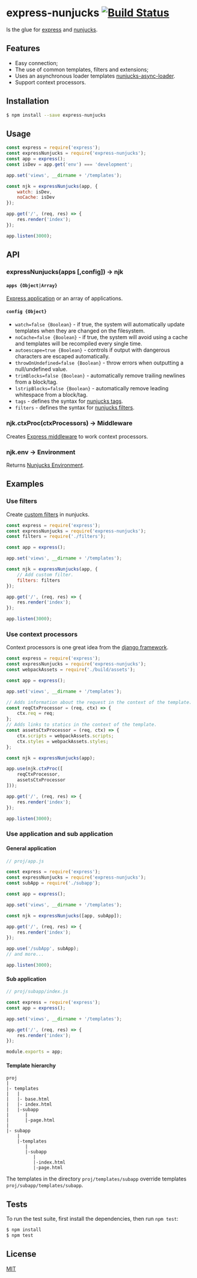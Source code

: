 # express-nunjucks [![Build Status](https://travis-ci.org/pkolt/express-nunjucks.svg?branch=master)](https://travis-ci.org/pkolt/express-nunjucks)

  Is the glue for [express](http://expressjs.com/) and [nunjucks](http://mozilla.github.io/nunjucks/).

## Features

  - Easy connection;
  - The use of common templates, filters and extensions;
  - Uses an asynchronous loader templates [nunjucks-async-loader](https://github.com/pkolt/nunjucks-async-loader).
  - Support context processors.

## Installation

```bash
$ npm install --save express-nunjucks
```

## Usage

```javascript
const express = require('express');
const expressNunjucks = require('express-nunjucks');
const app = express();
const isDev = app.get('env') === 'development';

app.set('views', __dirname + '/templates');

const njk = expressNunjucks(app, {
    watch: isDev,
    noCache: isDev
});

app.get('/', (req, res) => {
    res.render('index');
});

app.listen(3000);
```

## API

### expressNunjucks(apps [,config]) -> njk

#### `apps {Object|Array}`

  [Express application][exp_app] or an array of applications.

#### `config {Object}`
  - `watch=false {Boolean}` - if true, the system will automatically update templates when they are changed on the filesystem.
  - `noCache=false {Boolean}` - if true, the system will avoid using a cache and templates will be recompiled every single time.
  - `autoescape=true {Boolean}` - controls if output with dangerous characters are escaped automatically.
  - `throwOnUndefined=false {Boolean}` - throw errors when outputting a null/undefined value.
  - `trimBlocks=false {Boolean}` - automatically remove trailing newlines from a block/tag.
  - `lstripBlocks=false {Boolean}` - automatically remove leading whitespace from a block/tag.
  - `tags` - defines the syntax for [nunjucks tags][njk_custom_tags].
  - `filters` - defines the syntax for [nunjucks filters][njk_custom_filters].

### njk.ctxProc(ctxProcessors) -> Middleware

  Creates [Express middleware][exp_middleware] to work context processors.

### njk.env -> Environment

  Returns [Nunjucks Environment][njk_env].

## Examples

### Use filters

Create [custom filters][njk_custom_filters] in nunjucks.

```javascript
const express = require('express');
const expressNunjucks = require('express-nunjucks');
const filters = require('./filters');

const app = express();

app.set('views', __dirname + '/templates');

const njk = expressNunjucks(app, {
    // Add custom filter.
    filters: filters
});

app.get('/', (req, res) => {
    res.render('index');
});

app.listen(3000);
```

### Use context processors

  Context processors is one great idea from the [django framework][dj_ctx_processors].

```javascript
const express = require('express');
const expressNunjucks = require('express-nunjucks');
const webpackAssets = require('./build/assets');

const app = express();

app.set('views', __dirname + '/templates');

// Adds information about the request in the context of the template.
const reqCtxProcessor = (req, ctx) => {
    ctx.req = req;
};
// Adds links to statics in the context of the template.
const assetsCtxProcessor = (req, ctx) => {
    ctx.scripts = webpackAssets.scripts;
    ctx.styles = webpackAssets.styles;
};

const njk = expressNunjucks(app);

app.use(njk.ctxProc([
    reqCtxProcessor,
    assetsCtxProcessor    
]));

app.get('/', (req, res) => {
    res.render('index');
});

app.listen(3000);
```

### Use application and sub application

#### General application

```javascript
// proj/app.js

const express = require('express');
const expressNunjucks = require('express-nunjucks');
const subApp = require('./subapp');

const app = express();

app.set('views', __dirname + '/templates');

const njk = expressNunjucks([app, subApp]);

app.get('/', (req, res) => {
    res.render('index');
});

app.use('/subApp', subApp);
// and more...

app.listen(3000);
```

#### Sub application

```javascript
// proj/subapp/index.js

const express = require('express');
const app = express();

app.set('views', __dirname + '/templates');

app.get('/', (req, res) => {
    res.render('index');
});

module.exports = app;
```

#### Template hierarchy

```
proj
|
|- templates
|   |
|   |- base.html
|   |- index.html
|   |-subapp
|      |
|      |-page.html
|
|- subapp
    |
    |-templates
       |
       |-subapp
          |
          |-index.html
          |-page.html
```

The templates in the directory `proj/templates/subapp` override templates `proj/subapp/templates/subapp`.

## Tests

  To run the test suite, first install the dependencies, then run `npm test`:

```bash
$ npm install
$ npm test
```

## License

  [MIT](LICENSE.md)

[dj_ctx_processors]: https://docs.djangoproject.com/en/1.9/ref/templates/api/#built-in-template-context-processors
[njk_custom_filters]: http://mozilla.github.io/nunjucks/api.html#custom-filters
[njk_custom_tags]: http://mozilla.github.io/nunjucks/api.html#customizing-syntax
[njk_env]: http://mozilla.github.io/nunjucks/api.html#environment
[exp_engine]: http://expressjs.com/en/api.html#app.engine
[exp_app]: http://expressjs.com/en/api.html#app
[exp_middleware]: http://expressjs.com/en/guide/writing-middleware.html
